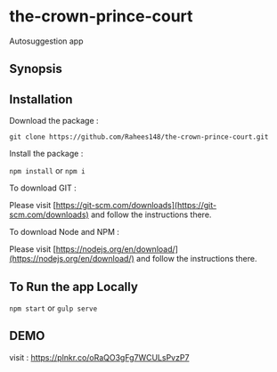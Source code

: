 # the-crown-prince-court
Autosuggestion app
## Synopsis ##

<TODO>

## Installation ##

Download the package :

`git clone https://github.com/Rahees148/the-crown-prince-court.git`

Install the package :

`npm install` or `npm i`


To download GIT :

Please visit [https://git-scm.com/downloads](https://git-scm.com/downloads)
and follow the instructions there.

To download Node and NPM :

Please visit [https://nodejs.org/en/download/](https://nodejs.org/en/download/)
and follow the instructions there.



## To Run the app Locally ##

`npm start` or `gulp serve`

## DEMO ##
visit : https://plnkr.co/oRaQO3gFg7WCULsPvzP7
